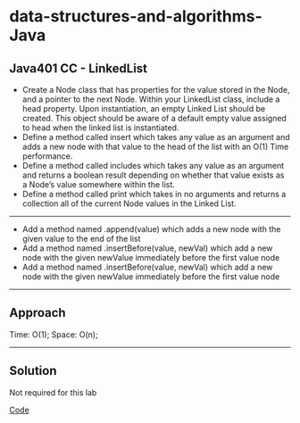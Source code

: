 # data-structures-and-algorithms-Java

## Java401 CC - LinkedList

* Create a Node class that has properties for the value stored in the Node, and a pointer to the next Node.
Within your LinkedList class, include a head property. Upon instantiation, an empty Linked List should be created.
This object should be aware of a default empty value assigned to head when the linked list is instantiated.
* Define a method called insert which takes any value as an argument and adds a new node with that value to the head of the list with an O(1) Time performance.
* Define a method called includes which takes any value as an argument and returns a boolean result depending on whether that value exists as a Node’s value somewhere within the list.
* Define a method called print which takes in no arguments and returns a collection all of the current Node values in the Linked List.
***
* Add a method named .append(value) which adds a new node with the given value to the end of the list
* Add a method named .insertBefore(value, newVal) which add a new node with the given newValue immediately before the first value node
* Add a method named .insertBefore(value, newVal) which add a new node with the given newValue immediately before the first value node
***
## Approach

Time: O(1);
Space: O(n);

***
## Solution

Not required for this lab

[Code](https://github.com/KKetter/CodeChallenge-Repo/blob/LinkedList/DSA%20401%20JAVA/src/main/java/DSA/JAVA/linkedList/LinkedList.java)